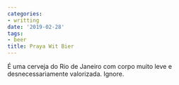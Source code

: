 ```yaml
---
categories:
- writting
date: '2019-02-28'
tags:
- beer
title: Praya Wit Bier
---
```


É uma cerveja do Rio de Janeiro com corpo muito leve e desnecessariamente valorizada. Ignore.

